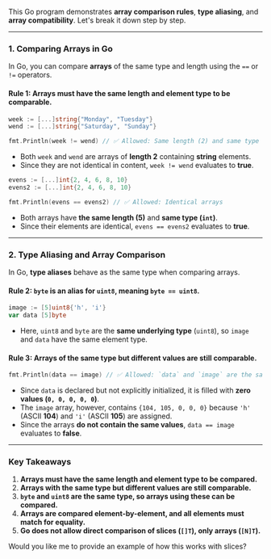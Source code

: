 This Go program demonstrates **array comparison rules**, **type aliasing**, and **array compatibility**. Let's break it down step by step.

---

### **1. Comparing Arrays in Go**
In Go, you can compare **arrays** of the same type and length using the `==` or `!=` operators.

#### **Rule 1: Arrays must have the same length and element type to be comparable.**
```go
week := [...]string{"Monday", "Tuesday"}
wend := [...]string{"Saturday", "Sunday"}

fmt.Println(week != wend) // ✅ Allowed: Same length (2) and same type (string)
```
- Both `week` and `wend` are arrays of **length 2** containing **string** elements.
- Since they are not identical in content, `week != wend` evaluates to **true**.

```go
evens := [...]int{2, 4, 6, 8, 10}
evens2 := [...]int{2, 4, 6, 8, 10}

fmt.Println(evens == evens2) // ✅ Allowed: Identical arrays
```
- Both arrays have **the same length (5)** and **same type (`int`)**.
- Since their elements are identical, `evens == evens2` evaluates to **true**.

---

### **2. Type Aliasing and Array Comparison**
In Go, **type aliases** behave as the same type when comparing arrays.

#### **Rule 2: `byte` is an alias for `uint8`, meaning `byte == uint8`.**
```go
image := [5]uint8{'h', 'i'}
var data [5]byte
```
- Here, `uint8` and `byte` are the **same underlying type** (`uint8`), so `image` and `data` have the same element type.

#### **Rule 3: Arrays of the same type but different values are still comparable.**
```go
fmt.Println(data == image) // ✅ Allowed: `data` and `image` are the same type
```
- Since `data` is declared but not explicitly initialized, it is filled with **zero values (`0, 0, 0, 0, 0`)**.
- The `image` array, however, contains `{104, 105, 0, 0, 0}` because `'h'` (ASCII **104**) and `'i'` (ASCII **105**) are assigned.
- Since the arrays **do not contain the same values**, `data == image` evaluates to **false**.

---

### **Key Takeaways**
1. **Arrays must have the same length and element type to be compared.**
2. **Arrays with the same type but different values are still comparable.**
3. **`byte` and `uint8` are the same type, so arrays using these can be compared.**
4. **Arrays are compared element-by-element, and all elements must match for equality.**
5. **Go does not allow direct comparison of slices (`[]T`), only arrays (`[N]T`).**

Would you like me to provide an example of how this works with slices?